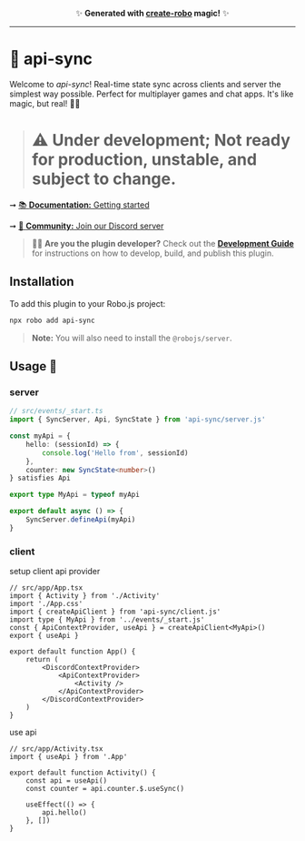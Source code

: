 <p align="center">✨ <strong>Generated with <a href="https://roboplay.dev/create-robo">create-robo</a> magic!</strong> ✨</p>

---

# 🚀 api-sync

Welcome to _api-sync_! Real-time state sync across clients and server the simplest way possible. Perfect for multiplayer games and chat apps. It's like magic, but real! 🎩✨

> # ⚠️ Under development; Not ready for production, unstable, and subject to change.

➞ [📚 **Documentation:** Getting started](https://docs.roboplay.dev/docs/getting-started)

➞ [🚀 **Community:** Join our Discord server](https://roboplay.dev/discord)

> 👩‍💻 **Are you the plugin developer?** Check out the **[Development Guide](DEVELOPMENT.md)** for instructions on how to develop, build, and publish this plugin.

## Installation

To add this plugin to your Robo.js project:

```bash
npx robo add api-sync
```

> **Note:** You will also need to install the `@robojs/server`.

## Usage 🎨

### server

```ts
// src/events/_start.ts
import { SyncServer, Api, SyncState } from 'api-sync/server.js'

const myApi = {
	hello: (sessionId) => {
		console.log('Hello from', sessionId)
	},
	counter: new SyncState<number>()
} satisfies Api

export type MyApi = typeof myApi

export default async () => {
	SyncServer.defineApi(myApi)
}
```

### client

setup client api provider

```tsx
// src/app/App.tsx
import { Activity } from './Activity'
import './App.css'
import { createApiClient } from 'api-sync/client.js'
import type { MyApi } from '../events/_start.js'
const { ApiContextProvider, useApi } = createApiClient<MyApi>()
export { useApi }

export default function App() {
	return (
		<DiscordContextProvider>
			<ApiContextProvider>
				<Activity />
			</ApiContextProvider>
		</DiscordContextProvider>
	)
}
```

use api

```tsx
// src/app/Activity.tsx
import { useApi } from '.App'

export default function Activity() {
	const api = useApi()
	const counter = api.counter.$.useSync()

	useEffect(() => {
		api.hello()
	}, [])
}
```
